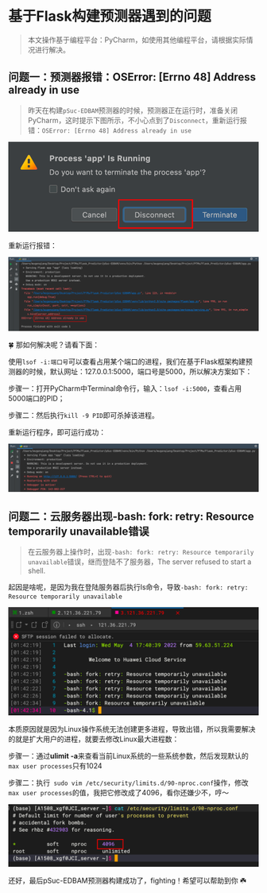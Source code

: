 # 基于Flask构建预测器遇到的问题

> 本文操作基于编程平台：PyCharm，如使用其他编程平台，请根据实际情况进行解决。

## 问题一：预测器报错：OSError: [Errno 48] Address already in use

> 昨天在构建`pSuc-EDBAM`预测器的时候，预测器正在运行时，准备关闭PyCharm，这时提示下图所示，不小心点到了`Disconnect`，重新运行报错：`OSError: [Errno 48] Address already in use`

![](../../../images/20220505-01-pSuc-EDBAM.png)

重新运行报错：

![](../../../images/20220505-02-pSuc-EDBAM.png)

🍀 那如何解决呢？请看下面：

使用`lsof -i:端口号`可以查看占用某个端口的进程，我们在基于Flask框架构建预测器的时候，默认网址：127.0.0.1:5000，端口号是5000，所以解决方案如下：

步骤一：打开PyCharm中Terminal命令行，输入：`lsof -i:5000`，查看占用5000端口的PID；

步骤二：然后执行`kill -9 PID`即可杀掉该进程。

重新运行程序，即可运行成功：

![](../../../images/20220505-03-pSuc-EDBAM.png)

## 问题二：云服务器出现-bash: fork: retry: Resource temporarily unavailable错误

> 在云服务器上操作时，出现`-bash: fork: retry: Resource temporarily unavailable`错误，继而登陆不了服务器，The server refused to start a shell.

起因是啥呢，是因为我在登陆服务器后执行ls命令，导致`-bash: fork: retry: Resource temporarily unavailable`

![](../../../images/20220505-04-pSuc-EDBAM.png)

本质原因就是因为Linux操作系统无法创建更多进程，导致出错，所以我需要解决的就是扩大用户的进程，就要去修改Linux最大进程数：

步骤一：通过**ulimit -a**来查看当前Linux系统的一些系统参数，然后发现默认的`max user processes`只有1024

步骤二：执行` sudo vim /etc/security/limits.d/90-nproc.conf`操作，修改`max user processes`的值，我把它修改成了4096，看你还嫌少不，哼～

![](../../../images/20220505-05-pSuc-EDBAM.png)

还好，最后pSuc-EDBAM预测器构建成功了，fighting！希望可以帮助到你 ☘️